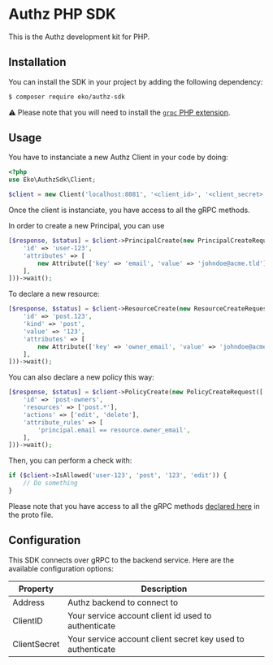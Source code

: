 # Authz PHP SDK

This is the Authz development kit for PHP.

## Installation

You can install the SDK in your project by adding the following dependency:

```bash
$ composer require eko/authz-sdk
```

⚠️  Please note that you will need to install the [`grpc` PHP extension](https://cloud.google.com/php/grpc).

## Usage

You have to instanciate a new Authz Client in your code by doing:

```php
<?php
use Eko\AuthzSdk\Client;

$client = new Client('localhost:8081', '<client_id>', '<client_secret>');
```

Once the client is instanciate, you have access to all the gRPC methods.

In order to create a new Principal, you can use

```php
[$response, $status] = $client->PrincipalCreate(new PrincipalCreateRequest([
    'id' => 'user-123',
    'attributes' => [
        new Attribute(['key' => 'email', 'value' => 'johndoe@acme.tld']),
    ],
]))->wait();
```

To declare a new resource:

```php
[$response, $status] = $client->ResourceCreate(new ResourceCreateRequest([
    'id' => 'post.123',
    'kind' => 'post',
    'value' => '123',
    'attributes' => [
        new Attribute(['key' => 'owner_email', 'value' => 'johndoe@acme.tld']),
    ],
]))->wait();
```

You can also declare a new policy this way:

```php
[$response, $status] = $client->PolicyCreate(new PolicyCreateRequest([
    'id' => 'post-owners',
    'resources' => ['post.*'],
    'actions' => ['edit', 'delete'],
    'attribute_rules' => [
        'principal.email == resource.owner_email',
    ],
]))->wait();
```

Then, you can perform a check with:

```php
if ($client->IsAllowed('user-123', 'post', '123', 'edit')) {
    // Do something
}
```

Please note that you have access to all the gRPC methods [declared here](https://github.com/eko/authz/blob/master/backend/api/proto/api.proto) in the proto file.

## Configuration

This SDK connects over gRPC to the backend service. Here are the available configuration options:

| Property | Description |
| -------- | ----------- |
| Address | Authz backend to connect to |
| ClientID | Your service account client id used to authenticate |
| ClientSecret | Your service account client secret key used to authenticate |
